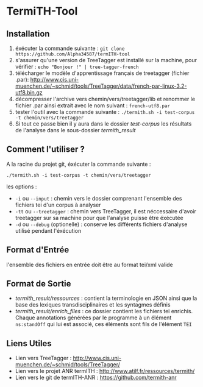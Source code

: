 # TermiTH-Tool

## Installation

1. éxécuter la commande suivante : `git clone https://github.com/Alpha34587/termITH-tool`
2. s'assurer qu'une version de TreeTagger est installé sur la machine, pour vérifier : `echo "Bonjour !" | tree-tagger-french`
3. télécharger le modèle d'apprentissage français de treetagger (fichier .par): http://www.cis.uni-muenchen.de/~schmid/tools/TreeTagger/data/french-par-linux-3.2-utf8.bin.gz
4. décompresser l'archive vers chemin/vers/treetagger/lib et renommer le fichier .par ainsi extrait avec le nom suivant : `french-utf8.par`
5. tester l'outil avec la commande suivante : `./termith.sh -i test-corpus -t chemin/vers/treetagger`
6. Si tout ce passe bien il y aura dans le dossier *test-corpus* les résultats de l'analyse dans le sous-dossier *termith_result*

## Comment l'utiliser ?

A la racine du projet git, éxécuter la commande suivante :

`./termith.sh -i test-corpus -t chemin/vers/treetagger`

les options :

 - `-i` ou `--input` : chemin vers le dossier comprenant l'ensemble des fichiers tei d'un corpus à analyser
 - `-tt` ou `--treetagger` : chemin vers TreeTagger, il est néccessaire d'avoir treetagger sur sa machine pour que l'analyse puisse être éxécutée
 - `-d` ou `--debug` (optionelle) : conserve les différents fichiers d'analyse utilisé pendant l'éxécution

## Format d'Entrée

l'ensemble des fichiers en entrée doit être au format tei/xml valide

## Format de Sortie

- *termith_result/ressources* : contient la terminologie en JSON ainsi que la base des lexiques transdisciplinaires et les syntagmes définis
- *termith_result/enrich_files* : ce dossier contient les fichiers tei enrichis. Chaque annotations générées par le programme à un élément `ns:standOff` qui lui est associé, ces éléments sont fils de l'élément `TEI` 

## Liens Utiles

- Lien vers TreeTagger : http://www.cis.uni-muenchen.de/~schmid/tools/TreeTagger/
- Lien vers le projet ANR termITH : http://www.atilf.fr/ressources/termith/
- Lien vers le git de termITH-ANR : https://github.com/termith-anr
